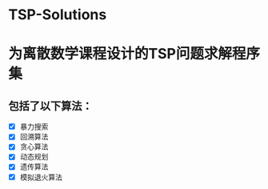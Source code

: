 # TSP-Solutions

# 为离散数学课程设计的TSP问题求解程序集

## 包括了以下算法：

- [x] 暴力搜索
- [x] 回溯算法
- [x] 贪心算法
- [x] 动态规划
- [x] 遗传算法
- [x] 模拟退火算法
